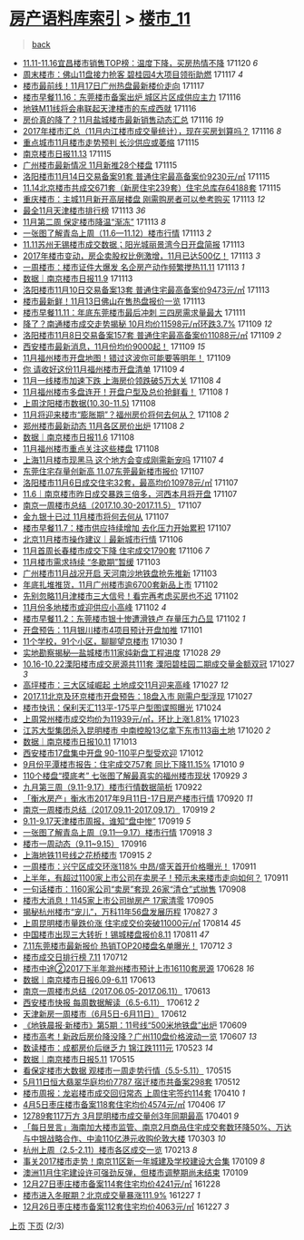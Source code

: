 [房产语料库索引](../../README.md)  > [楼市_11](楼市_11.md)
====
> [back](../README.md)

- [11.11-11.16宜昌楼市销售TOP榜：温度下降，买房热情不降](http://jkwz.applinzi.com/ittc/7037965092577084433.html#11.11-11.16%E5%AE%9C%E6%98%8C%E6%A5%BC%E5%B8%82%E9%94%80%E5%94%AETOP%E6%A6%9C%EF%BC%9A%E6%B8%A9%E5%BA%A6%E4%B8%8B%E9%99%8D%EF%BC%8C%E4%B9%B0%E6%88%BF%E7%83%AD%E6%83%85%E4%B8%8D%E9%99%8D) 171120 *6* 
- [周末楼市：佛山11盘接力抢客 碧桂园4大项目领衔助燃](http://jkwz.applinzi.com/ittc/7036818772172735504.html#%E5%91%A8%E6%9C%AB%E6%A5%BC%E5%B8%82%EF%BC%9A%E4%BD%9B%E5%B1%B111%E7%9B%98%E6%8E%A5%E5%8A%9B%E6%8A%A2%E5%AE%A2+%E7%A2%A7%E6%A1%82%E5%9B%AD4%E5%A4%A7%E9%A1%B9%E7%9B%AE%E9%A2%86%E8%A1%94%E5%8A%A9%E7%87%83) 171117 *4* 
- [楼市最前线！11月17日广州热盘最新楼价走向](http://jkwz.applinzi.com/ittc/7036809572168238096.html#%E6%A5%BC%E5%B8%82%E6%9C%80%E5%89%8D%E7%BA%BF%EF%BC%8111%E6%9C%8817%E6%97%A5%E5%B9%BF%E5%B7%9E%E7%83%AD%E7%9B%98%E6%9C%80%E6%96%B0%E6%A5%BC%E4%BB%B7%E8%B5%B0%E5%90%91) 171117  
- [楼市早餐11.16：东莞楼市备案出炉 城区片区成供应主力](http://jkwz.applinzi.com/ittc/7036607294912070673.html#%E6%A5%BC%E5%B8%82%E6%97%A9%E9%A4%9011.16%EF%BC%9A%E4%B8%9C%E8%8E%9E%E6%A5%BC%E5%B8%82%E5%A4%87%E6%A1%88%E5%87%BA%E7%82%89+%E5%9F%8E%E5%8C%BA%E7%89%87%E5%8C%BA%E6%88%90%E4%BE%9B%E5%BA%94%E4%B8%BB%E5%8A%9B) 171116  
- [地铁M11线将会串联起天津楼市的东成西就](http://jkwz.applinzi.com/ittc/7036511230724932624.html#%E5%9C%B0%E9%93%81M11%E7%BA%BF%E5%B0%86%E4%BC%9A%E4%B8%B2%E8%81%94%E8%B5%B7%E5%A4%A9%E6%B4%A5%E6%A5%BC%E5%B8%82%E7%9A%84%E4%B8%9C%E6%88%90%E8%A5%BF%E5%B0%B1) 171116  
- [房价真的降了？11月盐城楼市最新销售动态汇总](http://jkwz.applinzi.com/ittc/7036508483820717073.html#%E6%88%BF%E4%BB%B7%E7%9C%9F%E7%9A%84%E9%99%8D%E4%BA%86%EF%BC%9F11%E6%9C%88%E7%9B%90%E5%9F%8E%E6%A5%BC%E5%B8%82%E6%9C%80%E6%96%B0%E9%94%80%E5%94%AE%E5%8A%A8%E6%80%81%E6%B1%87%E6%80%BB) 171116 *19* 
- [2017年楼市汇总（11月内江楼市成交量统计），现在买房划算吗？](http://jkwz.applinzi.com/ittc/7036457605185143824.html#2017%E5%B9%B4%E6%A5%BC%E5%B8%82%E6%B1%87%E6%80%BB%EF%BC%8811%E6%9C%88%E5%86%85%E6%B1%9F%E6%A5%BC%E5%B8%82%E6%88%90%E4%BA%A4%E9%87%8F%E7%BB%9F%E8%AE%A1%EF%BC%89%EF%BC%8C%E7%8E%B0%E5%9C%A8%E4%B9%B0%E6%88%BF%E5%88%92%E7%AE%97%E5%90%97%EF%BC%9F) 171116 *8* 
- [重点城市11月楼市走势预判 长沙供应或萎缩](http://jkwz.applinzi.com/ittc/7036220438663922704.html#%E9%87%8D%E7%82%B9%E5%9F%8E%E5%B8%8211%E6%9C%88%E6%A5%BC%E5%B8%82%E8%B5%B0%E5%8A%BF%E9%A2%84%E5%88%A4+%E9%95%BF%E6%B2%99%E4%BE%9B%E5%BA%94%E6%88%96%E8%90%8E%E7%BC%A9) 171115  
- [南京楼市日报11.13](http://jkwz.applinzi.com/ittc/7036118162561565713.html#%E5%8D%97%E4%BA%AC%E6%A5%BC%E5%B8%82%E6%97%A5%E6%8A%A511.13) 171115  
- [广州楼市最新情况 11月新推28个楼盘](http://jkwz.applinzi.com/ittc/7036113800086946833.html#%E5%B9%BF%E5%B7%9E%E6%A5%BC%E5%B8%82%E6%9C%80%E6%96%B0%E6%83%85%E5%86%B5+11%E6%9C%88%E6%96%B0%E6%8E%A828%E4%B8%AA%E6%A5%BC%E7%9B%98) 171115  
- [洛阳楼市11月14日交易备案91套 普通住宅最高备案价9230元/㎡](http://jkwz.applinzi.com/ittc/7036105046230565904.html#%E6%B4%9B%E9%98%B3%E6%A5%BC%E5%B8%8211%E6%9C%8814%E6%97%A5%E4%BA%A4%E6%98%93%E5%A4%87%E6%A1%8891%E5%A5%97+%E6%99%AE%E9%80%9A%E4%BD%8F%E5%AE%85%E6%9C%80%E9%AB%98%E5%A4%87%E6%A1%88%E4%BB%B79230%E5%85%83%2F%E3%8E%A1) 171115  
- [11.14北京楼市共成交671套（新房住宅239套）住宅总库存64188套](http://jkwz.applinzi.com/ittc/7036095041683063824.html#11.14%E5%8C%97%E4%BA%AC%E6%A5%BC%E5%B8%82%E5%85%B1%E6%88%90%E4%BA%A4671%E5%A5%97%EF%BC%88%E6%96%B0%E6%88%BF%E4%BD%8F%E5%AE%85239%E5%A5%97%EF%BC%89%E4%BD%8F%E5%AE%85%E6%80%BB%E5%BA%93%E5%AD%9864188%E5%A5%97) 171115  
- [重庆楼市：主城11月新开高层楼盘 刚需购房者可以参考购买](http://jkwz.applinzi.com/ittc/7035522186855580689.html#%E9%87%8D%E5%BA%86%E6%A5%BC%E5%B8%82%EF%BC%9A%E4%B8%BB%E5%9F%8E11%E6%9C%88%E6%96%B0%E5%BC%80%E9%AB%98%E5%B1%82%E6%A5%BC%E7%9B%98+%E5%88%9A%E9%9C%80%E8%B4%AD%E6%88%BF%E8%80%85%E5%8F%AF%E4%BB%A5%E5%8F%82%E8%80%83%E8%B4%AD%E4%B9%B0) 171113 *12* 
- [最全11月天津楼市排行榜](http://jkwz.applinzi.com/ittc/7035511110562743313.html#%E6%9C%80%E5%85%A811%E6%9C%88%E5%A4%A9%E6%B4%A5%E6%A5%BC%E5%B8%82%E6%8E%92%E8%A1%8C%E6%A6%9C) 171113 *36* 
- [11月第二周 保定楼市降温“渐冻”](http://jkwz.applinzi.com/ittc/7035469110228550673.html#11%E6%9C%88%E7%AC%AC%E4%BA%8C%E5%91%A8+%E4%BF%9D%E5%AE%9A%E6%A5%BC%E5%B8%82%E9%99%8D%E6%B8%A9%E2%80%9C%E6%B8%90%E5%86%BB%E2%80%9D) 171113 *8* 
- [一张图了解青岛上周（11.6—11.12）楼市行情](http://jkwz.applinzi.com/ittc/7035424347940979729.html#%E4%B8%80%E5%BC%A0%E5%9B%BE%E4%BA%86%E8%A7%A3%E9%9D%92%E5%B2%9B%E4%B8%8A%E5%91%A8%EF%BC%8811.6%E2%80%9411.12%EF%BC%89%E6%A5%BC%E5%B8%82%E8%A1%8C%E6%83%85) 171113 *2* 
- [11.11苏州无锡楼市成交数据；阳光城丽景湾今日开盘简报](http://jkwz.applinzi.com/ittc/7035386018151269393.html#11.11%E8%8B%8F%E5%B7%9E%E6%97%A0%E9%94%A1%E6%A5%BC%E5%B8%82%E6%88%90%E4%BA%A4%E6%95%B0%E6%8D%AE%EF%BC%9B%E9%98%B3%E5%85%89%E5%9F%8E%E4%B8%BD%E6%99%AF%E6%B9%BE%E4%BB%8A%E6%97%A5%E5%BC%80%E7%9B%98%E7%AE%80%E6%8A%A5) 171113  
- [2017年楼市变动，房企卖股权比例激增，11月已达500亿！](http://jkwz.applinzi.com/ittc/7035367661716898833.html#2017%E5%B9%B4%E6%A5%BC%E5%B8%82%E5%8F%98%E5%8A%A8%EF%BC%8C%E6%88%BF%E4%BC%81%E5%8D%96%E8%82%A1%E6%9D%83%E6%AF%94%E4%BE%8B%E6%BF%80%E5%A2%9E%EF%BC%8C11%E6%9C%88%E5%B7%B2%E8%BE%BE500%E4%BA%BF%EF%BC%81) 171113 *3* 
- [一周楼市：楼市证件大爆发 名企房产动作频繁搅热11.11](http://jkwz.applinzi.com/ittc/7035367214172079121.html#%E4%B8%80%E5%91%A8%E6%A5%BC%E5%B8%82%EF%BC%9A%E6%A5%BC%E5%B8%82%E8%AF%81%E4%BB%B6%E5%A4%A7%E7%88%86%E5%8F%91+%E5%90%8D%E4%BC%81%E6%88%BF%E4%BA%A7%E5%8A%A8%E4%BD%9C%E9%A2%91%E7%B9%81%E6%90%85%E7%83%AD11.11) 171113 *1* 
- [数据｜南京楼市日报11.9](http://jkwz.applinzi.com/ittc/7035364628983448593.html#%E6%95%B0%E6%8D%AE%EF%BD%9C%E5%8D%97%E4%BA%AC%E6%A5%BC%E5%B8%82%E6%97%A5%E6%8A%A511.9) 171113  
- [洛阳楼市11月10日交易备案13套 普通住宅最高备案价9473元/㎡](http://jkwz.applinzi.com/ittc/7035363249313285137.html#%E6%B4%9B%E9%98%B3%E6%A5%BC%E5%B8%8211%E6%9C%8810%E6%97%A5%E4%BA%A4%E6%98%93%E5%A4%87%E6%A1%8813%E5%A5%97+%E6%99%AE%E9%80%9A%E4%BD%8F%E5%AE%85%E6%9C%80%E9%AB%98%E5%A4%87%E6%A1%88%E4%BB%B79473%E5%85%83%2F%E3%8E%A1) 171113  
- [楼市最新鲜！11月13日佛山在售热盘报价一览](http://jkwz.applinzi.com/ittc/7035334297634997264.html#%E6%A5%BC%E5%B8%82%E6%9C%80%E6%96%B0%E9%B2%9C%EF%BC%8111%E6%9C%8813%E6%97%A5%E4%BD%9B%E5%B1%B1%E5%9C%A8%E5%94%AE%E7%83%AD%E7%9B%98%E6%8A%A5%E4%BB%B7%E4%B8%80%E8%A7%88) 171113  
- [楼市早餐11.11：年底东莞楼市最后冲刺 三四房需求量最大](http://jkwz.applinzi.com/ittc/7034591159865836560.html#%E6%A5%BC%E5%B8%82%E6%97%A9%E9%A4%9011.11%EF%BC%9A%E5%B9%B4%E5%BA%95%E4%B8%9C%E8%8E%9E%E6%A5%BC%E5%B8%82%E6%9C%80%E5%90%8E%E5%86%B2%E5%88%BA+%E4%B8%89%E5%9B%9B%E6%88%BF%E9%9C%80%E6%B1%82%E9%87%8F%E6%9C%80%E5%A4%A7) 171111  
- [降了？南通楼市成交走势揭秘 10月均价11598元/㎡环跌3.7%](http://jkwz.applinzi.com/ittc/7033909082321323024.html#%E9%99%8D%E4%BA%86%EF%BC%9F%E5%8D%97%E9%80%9A%E6%A5%BC%E5%B8%82%E6%88%90%E4%BA%A4%E8%B5%B0%E5%8A%BF%E6%8F%AD%E7%A7%98+10%E6%9C%88%E5%9D%87%E4%BB%B711598%E5%85%83%2F%E3%8E%A1%E7%8E%AF%E8%B7%8C3.7%25) 171109 *12* 
- [洛阳楼市11月8日交易备案157套 普通住宅最高备案价11088元/㎡](http://jkwz.applinzi.com/ittc/7033901233004348433.html#%E6%B4%9B%E9%98%B3%E6%A5%BC%E5%B8%8211%E6%9C%888%E6%97%A5%E4%BA%A4%E6%98%93%E5%A4%87%E6%A1%88157%E5%A5%97+%E6%99%AE%E9%80%9A%E4%BD%8F%E5%AE%85%E6%9C%80%E9%AB%98%E5%A4%87%E6%A1%88%E4%BB%B711088%E5%85%83%2F%E3%8E%A1) 171109 *2* 
- [西安楼市最新消息，11月份均价9000起！](http://jkwz.applinzi.com/ittc/7033900356600333328.html#%E8%A5%BF%E5%AE%89%E6%A5%BC%E5%B8%82%E6%9C%80%E6%96%B0%E6%B6%88%E6%81%AF%EF%BC%8C11%E6%9C%88%E4%BB%BD%E5%9D%87%E4%BB%B79000%E8%B5%B7%EF%BC%81) 171109 *15* 
- [11月福州楼市开盘地图！错过这波你可能要等明年！](http://jkwz.applinzi.com/ittc/7033897633293272080.html#11%E6%9C%88%E7%A6%8F%E5%B7%9E%E6%A5%BC%E5%B8%82%E5%BC%80%E7%9B%98%E5%9C%B0%E5%9B%BE%EF%BC%81%E9%94%99%E8%BF%87%E8%BF%99%E6%B3%A2%E4%BD%A0%E5%8F%AF%E8%83%BD%E8%A6%81%E7%AD%89%E6%98%8E%E5%B9%B4%EF%BC%81) 171109  
- [你 请收好这份11月福州楼市开盘清单](http://jkwz.applinzi.com/ittc/7033732797896852496.html#%E4%BD%A0+%E8%AF%B7%E6%94%B6%E5%A5%BD%E8%BF%99%E4%BB%BD11%E6%9C%88%E7%A6%8F%E5%B7%9E%E6%A5%BC%E5%B8%82%E5%BC%80%E7%9B%98%E6%B8%85%E5%8D%95) 171109 *4* 
- [11月一线楼市加速下跌 上海房价领跌破5万大关](http://jkwz.applinzi.com/ittc/7033641303215178768.html#11%E6%9C%88%E4%B8%80%E7%BA%BF%E6%A5%BC%E5%B8%82%E5%8A%A0%E9%80%9F%E4%B8%8B%E8%B7%8C+%E4%B8%8A%E6%B5%B7%E6%88%BF%E4%BB%B7%E9%A2%86%E8%B7%8C%E7%A0%B45%E4%B8%87%E5%A4%A7%E5%85%B3) 171108 *4* 
- [11月福州楼市多盘连开！开盘户型及总价抢鲜看！](http://jkwz.applinzi.com/ittc/7033624796980577296.html#11%E6%9C%88%E7%A6%8F%E5%B7%9E%E6%A5%BC%E5%B8%82%E5%A4%9A%E7%9B%98%E8%BF%9E%E5%BC%80%EF%BC%81%E5%BC%80%E7%9B%98%E6%88%B7%E5%9E%8B%E5%8F%8A%E6%80%BB%E4%BB%B7%E6%8A%A2%E9%B2%9C%E7%9C%8B%EF%BC%81) 171108 *1* 
- [上周沈阳楼市数据(10.30-11.5)](http://jkwz.applinzi.com/ittc/7033614640116925456.html#%E4%B8%8A%E5%91%A8%E6%B2%88%E9%98%B3%E6%A5%BC%E5%B8%82%E6%95%B0%E6%8D%AE%2810.30-11.5%29) 171108  
- [11月将迎来楼市“膨胀期”？福州房价将何去何从？](http://jkwz.applinzi.com/ittc/7033614711067771920.html#11%E6%9C%88%E5%B0%86%E8%BF%8E%E6%9D%A5%E6%A5%BC%E5%B8%82%E2%80%9C%E8%86%A8%E8%83%80%E6%9C%9F%E2%80%9D%EF%BC%9F%E7%A6%8F%E5%B7%9E%E6%88%BF%E4%BB%B7%E5%B0%86%E4%BD%95%E5%8E%BB%E4%BD%95%E4%BB%8E%EF%BC%9F) 171108 *2* 
- [郑州楼市最新动态 11月各区房价出炉](http://jkwz.applinzi.com/ittc/7033540041635267600.html#%E9%83%91%E5%B7%9E%E6%A5%BC%E5%B8%82%E6%9C%80%E6%96%B0%E5%8A%A8%E6%80%81+11%E6%9C%88%E5%90%84%E5%8C%BA%E6%88%BF%E4%BB%B7%E5%87%BA%E7%82%89) 171108 *2* 
- [数据｜南京楼市日报11.6](http://jkwz.applinzi.com/ittc/7033516307549520912.html#%E6%95%B0%E6%8D%AE%EF%BD%9C%E5%8D%97%E4%BA%AC%E6%A5%BC%E5%B8%82%E6%97%A5%E6%8A%A511.6) 171108  
- [11月福州楼市重点关注这些楼盘](http://jkwz.applinzi.com/ittc/7033361566605509648.html#11%E6%9C%88%E7%A6%8F%E5%B7%9E%E6%A5%BC%E5%B8%82%E9%87%8D%E7%82%B9%E5%85%B3%E6%B3%A8%E8%BF%99%E4%BA%9B%E6%A5%BC%E7%9B%98) 171108  
- [上海11月楼市现黑马 这个地方会变成刚需新宠吗](http://jkwz.applinzi.com/ittc/7033230124927943697.html#%E4%B8%8A%E6%B5%B711%E6%9C%88%E6%A5%BC%E5%B8%82%E7%8E%B0%E9%BB%91%E9%A9%AC+%E8%BF%99%E4%B8%AA%E5%9C%B0%E6%96%B9%E4%BC%9A%E5%8F%98%E6%88%90%E5%88%9A%E9%9C%80%E6%96%B0%E5%AE%A0%E5%90%97) 171107 *4* 
- [东莞住宅存量创新高 11.07东莞最新楼市报价](http://jkwz.applinzi.com/ittc/7033151342615462928.html#%E4%B8%9C%E8%8E%9E%E4%BD%8F%E5%AE%85%E5%AD%98%E9%87%8F%E5%88%9B%E6%96%B0%E9%AB%98+11.07%E4%B8%9C%E8%8E%9E%E6%9C%80%E6%96%B0%E6%A5%BC%E5%B8%82%E6%8A%A5%E4%BB%B7) 171107  
- [洛阳楼市11月6日成交住宅32套，最高均价10978元/㎡](http://jkwz.applinzi.com/ittc/7033145634557789201.html#%E6%B4%9B%E9%98%B3%E6%A5%BC%E5%B8%8211%E6%9C%886%E6%97%A5%E6%88%90%E4%BA%A4%E4%BD%8F%E5%AE%8532%E5%A5%97%EF%BC%8C%E6%9C%80%E9%AB%98%E5%9D%87%E4%BB%B710978%E5%85%83%2F%E3%8E%A1) 171107  
- [11.6｜南京楼市昨日成交暴跌三倍多，河西本月将开盘](http://jkwz.applinzi.com/ittc/7033142107664024592.html#11.6%EF%BD%9C%E5%8D%97%E4%BA%AC%E6%A5%BC%E5%B8%82%E6%98%A8%E6%97%A5%E6%88%90%E4%BA%A4%E6%9A%B4%E8%B7%8C%E4%B8%89%E5%80%8D%E5%A4%9A%EF%BC%8C%E6%B2%B3%E8%A5%BF%E6%9C%AC%E6%9C%88%E5%B0%86%E5%BC%80%E7%9B%98) 171107  
- [南京一周楼市总结（2017.10.30-2017.11.5）](http://jkwz.applinzi.com/ittc/7033127721784312848.html#%E5%8D%97%E4%BA%AC%E4%B8%80%E5%91%A8%E6%A5%BC%E5%B8%82%E6%80%BB%E7%BB%93%EF%BC%882017.10.30-2017.11.5%EF%BC%89) 171107  
- [金九银十已过 11月楼市将何去何从](http://jkwz.applinzi.com/ittc/7033123701015446544.html#%E9%87%91%E4%B9%9D%E9%93%B6%E5%8D%81%E5%B7%B2%E8%BF%87+11%E6%9C%88%E6%A5%BC%E5%B8%82%E5%B0%86%E4%BD%95%E5%8E%BB%E4%BD%95%E4%BB%8E) 171107  
- [楼市早餐11.7：楼市供应持续增加 去化压力开始累积](http://jkwz.applinzi.com/ittc/7033107008809600016.html#%E6%A5%BC%E5%B8%82%E6%97%A9%E9%A4%9011.7%EF%BC%9A%E6%A5%BC%E5%B8%82%E4%BE%9B%E5%BA%94%E6%8C%81%E7%BB%AD%E5%A2%9E%E5%8A%A0+%E5%8E%BB%E5%8C%96%E5%8E%8B%E5%8A%9B%E5%BC%80%E5%A7%8B%E7%B4%AF%E7%A7%AF) 171107  
- [北京11月楼市操作建议｜最新城市行情](http://jkwz.applinzi.com/ittc/7032857233963090961.html#%E5%8C%97%E4%BA%AC11%E6%9C%88%E6%A5%BC%E5%B8%82%E6%93%8D%E4%BD%9C%E5%BB%BA%E8%AE%AE%EF%BD%9C%E6%9C%80%E6%96%B0%E5%9F%8E%E5%B8%82%E8%A1%8C%E6%83%85) 171106  
- [11月首周长春楼市成交下降 住宅成交1790套](http://jkwz.applinzi.com/ittc/7032773519824389137.html#11%E6%9C%88%E9%A6%96%E5%91%A8%E9%95%BF%E6%98%A5%E6%A5%BC%E5%B8%82%E6%88%90%E4%BA%A4%E4%B8%8B%E9%99%8D+%E4%BD%8F%E5%AE%85%E6%88%90%E4%BA%A41790%E5%A5%97) 171106 *7* 
- [11月楼市需求持续 “冬歇期”暂缓](http://jkwz.applinzi.com/ittc/7031645363126141968.html#11%E6%9C%88%E6%A5%BC%E5%B8%82%E9%9C%80%E6%B1%82%E6%8C%81%E7%BB%AD+%E2%80%9C%E5%86%AC%E6%AD%87%E6%9C%9F%E2%80%9D%E6%9A%82%E7%BC%93) 171103  
- [广州楼市11月战况开启 天河南沙地铁盘抢先推新](http://jkwz.applinzi.com/ittc/7031498442130588688.html#%E5%B9%BF%E5%B7%9E%E6%A5%BC%E5%B8%8211%E6%9C%88%E6%88%98%E5%86%B5%E5%BC%80%E5%90%AF+%E5%A4%A9%E6%B2%B3%E5%8D%97%E6%B2%99%E5%9C%B0%E9%93%81%E7%9B%98%E6%8A%A2%E5%85%88%E6%8E%A8%E6%96%B0) 171103  
- [年底扎堆推货，11月广州楼市逾6700套新品上市](http://jkwz.applinzi.com/ittc/7031417962458776592.html#%E5%B9%B4%E5%BA%95%E6%89%8E%E5%A0%86%E6%8E%A8%E8%B4%A7%EF%BC%8C11%E6%9C%88%E5%B9%BF%E5%B7%9E%E6%A5%BC%E5%B8%82%E9%80%BE6700%E5%A5%97%E6%96%B0%E5%93%81%E4%B8%8A%E5%B8%82) 171102  
- [先别忽略11月津楼市三大信号！看完再考虑买房也不迟](http://jkwz.applinzi.com/ittc/7031407297832682513.html#%E5%85%88%E5%88%AB%E5%BF%BD%E7%95%A511%E6%9C%88%E6%B4%A5%E6%A5%BC%E5%B8%82%E4%B8%89%E5%A4%A7%E4%BF%A1%E5%8F%B7%EF%BC%81%E7%9C%8B%E5%AE%8C%E5%86%8D%E8%80%83%E8%99%91%E4%B9%B0%E6%88%BF%E4%B9%9F%E4%B8%8D%E8%BF%9F) 171102  
- [11月份多地楼市或迎供应小高峰](http://jkwz.applinzi.com/ittc/7031400685374014481.html#11%E6%9C%88%E4%BB%BD%E5%A4%9A%E5%9C%B0%E6%A5%BC%E5%B8%82%E6%88%96%E8%BF%8E%E4%BE%9B%E5%BA%94%E5%B0%8F%E9%AB%98%E5%B3%B0) 171102 *4* 
- [楼市早餐11.2：东莞楼市银十惨遭滑铁卢 存量压力凸显](http://jkwz.applinzi.com/ittc/7031237495163978768.html#%E6%A5%BC%E5%B8%82%E6%97%A9%E9%A4%9011.2%EF%BC%9A%E4%B8%9C%E8%8E%9E%E6%A5%BC%E5%B8%82%E9%93%B6%E5%8D%81%E6%83%A8%E9%81%AD%E6%BB%91%E9%93%81%E5%8D%A2+%E5%AD%98%E9%87%8F%E5%8E%8B%E5%8A%9B%E5%87%B8%E6%98%BE) 171102 *1* 
- [开盘预告：11月银川楼市4项目预计开盘加推](http://jkwz.applinzi.com/ittc/7030865409140589584.html#%E5%BC%80%E7%9B%98%E9%A2%84%E5%91%8A%EF%BC%9A11%E6%9C%88%E9%93%B6%E5%B7%9D%E6%A5%BC%E5%B8%824%E9%A1%B9%E7%9B%AE%E9%A2%84%E8%AE%A1%E5%BC%80%E7%9B%98%E5%8A%A0%E6%8E%A8) 171101  
- [11个学校，91个小区，聊聊望京楼市](http://jkwz.applinzi.com/ittc/7030034781268608017.html#11%E4%B8%AA%E5%AD%A6%E6%A0%A1%EF%BC%8C91%E4%B8%AA%E5%B0%8F%E5%8C%BA%EF%BC%8C%E8%81%8A%E8%81%8A%E6%9C%9B%E4%BA%AC%E6%A5%BC%E5%B8%82) 171030 *1* 
- [实地勘察揭秘—盐城楼市11家纯新盘工程进度](http://jkwz.applinzi.com/ittc/7029500851163497488.html#%E5%AE%9E%E5%9C%B0%E5%8B%98%E5%AF%9F%E6%8F%AD%E7%A7%98%E2%80%94%E7%9B%90%E5%9F%8E%E6%A5%BC%E5%B8%8211%E5%AE%B6%E7%BA%AF%E6%96%B0%E7%9B%98%E5%B7%A5%E7%A8%8B%E8%BF%9B%E5%BA%A6) 171028 *29* 
- [10.16-10.22溧阳楼市成交房源共111套 溧阳碧桂园二期成交量金额双冠](http://jkwz.applinzi.com/ittc/7029114463918228497.html#10.16-10.22%E6%BA%A7%E9%98%B3%E6%A5%BC%E5%B8%82%E6%88%90%E4%BA%A4%E6%88%BF%E6%BA%90%E5%85%B1111%E5%A5%97+%E6%BA%A7%E9%98%B3%E7%A2%A7%E6%A1%82%E5%9B%AD%E4%BA%8C%E6%9C%9F%E6%88%90%E4%BA%A4%E9%87%8F%E9%87%91%E9%A2%9D%E5%8F%8C%E5%86%A0) 171027 *3* 
- [高坪楼市：三大区域崛起 土地成交11月迎来高峰](http://jkwz.applinzi.com/ittc/7029051835221017617.html#%E9%AB%98%E5%9D%AA%E6%A5%BC%E5%B8%82%EF%BC%9A%E4%B8%89%E5%A4%A7%E5%8C%BA%E5%9F%9F%E5%B4%9B%E8%B5%B7+%E5%9C%9F%E5%9C%B0%E6%88%90%E4%BA%A411%E6%9C%88%E8%BF%8E%E6%9D%A5%E9%AB%98%E5%B3%B0) 171027 *12* 
- [2017.11北京及环京楼市开盘预告：18盘入市 刚需户型浮现](http://jkwz.applinzi.com/ittc/7028908846691648528.html#2017.11%E5%8C%97%E4%BA%AC%E5%8F%8A%E7%8E%AF%E4%BA%AC%E6%A5%BC%E5%B8%82%E5%BC%80%E7%9B%98%E9%A2%84%E5%91%8A%EF%BC%9A18%E7%9B%98%E5%85%A5%E5%B8%82+%E5%88%9A%E9%9C%80%E6%88%B7%E5%9E%8B%E6%B5%AE%E7%8E%B0) 171027  
- [楼市快讯：保利天汇113平-175平户型图谍照曝光](http://jkwz.applinzi.com/ittc/7027787992515740689.html#%E6%A5%BC%E5%B8%82%E5%BF%AB%E8%AE%AF%EF%BC%9A%E4%BF%9D%E5%88%A9%E5%A4%A9%E6%B1%87113%E5%B9%B3-175%E5%B9%B3%E6%88%B7%E5%9E%8B%E5%9B%BE%E8%B0%8D%E7%85%A7%E6%9B%9D%E5%85%89) 171024  
- [上周常州楼市成交均价为11939元/㎡，环比上涨1.81%](http://jkwz.applinzi.com/ittc/7027685153097384976.html#%E4%B8%8A%E5%91%A8%E5%B8%B8%E5%B7%9E%E6%A5%BC%E5%B8%82%E6%88%90%E4%BA%A4%E5%9D%87%E4%BB%B7%E4%B8%BA11939%E5%85%83%2F%E3%8E%A1%EF%BC%8C%E7%8E%AF%E6%AF%94%E4%B8%8A%E6%B6%A81.81%25) 171023  
- [江苏大型集团杀入昆明楼市 中南控股13亿拿下东市113亩土地](http://jkwz.applinzi.com/ittc/7026568288564413456.html#%E6%B1%9F%E8%8B%8F%E5%A4%A7%E5%9E%8B%E9%9B%86%E5%9B%A2%E6%9D%80%E5%85%A5%E6%98%86%E6%98%8E%E6%A5%BC%E5%B8%82+%E4%B8%AD%E5%8D%97%E6%8E%A7%E8%82%A113%E4%BA%BF%E6%8B%BF%E4%B8%8B%E4%B8%9C%E5%B8%82113%E4%BA%A9%E5%9C%9F%E5%9C%B0) 171020 *2* 
- [数据｜南京楼市日报10.11](http://jkwz.applinzi.com/ittc/7023864312366629905.html#%E6%95%B0%E6%8D%AE%EF%BD%9C%E5%8D%97%E4%BA%AC%E6%A5%BC%E5%B8%82%E6%97%A5%E6%8A%A510.11) 171013  
- [西安楼市17盘集中开盘 90-110平户型受欢迎](http://jkwz.applinzi.com/ittc/7023636057516672016.html#%E8%A5%BF%E5%AE%89%E6%A5%BC%E5%B8%8217%E7%9B%98%E9%9B%86%E4%B8%AD%E5%BC%80%E7%9B%98+90-110%E5%B9%B3%E6%88%B7%E5%9E%8B%E5%8F%97%E6%AC%A2%E8%BF%8E) 171012  
- [9月份平潭楼市报告：住宅成交757套 同比下降11.15%](http://jkwz.applinzi.com/ittc/7022764397771097105.html#9%E6%9C%88%E4%BB%BD%E5%B9%B3%E6%BD%AD%E6%A5%BC%E5%B8%82%E6%8A%A5%E5%91%8A%EF%BC%9A%E4%BD%8F%E5%AE%85%E6%88%90%E4%BA%A4757%E5%A5%97+%E5%90%8C%E6%AF%94%E4%B8%8B%E9%99%8D11.15%25) 171010 *9* 
- [110个楼盘“摸底考” 七张图了解最真实的福州楼市现状](http://jkwz.applinzi.com/ittc/7018830311809614864.html#110%E4%B8%AA%E6%A5%BC%E7%9B%98%E2%80%9C%E6%91%B8%E5%BA%95%E8%80%83%E2%80%9D+%E4%B8%83%E5%BC%A0%E5%9B%BE%E4%BA%86%E8%A7%A3%E6%9C%80%E7%9C%9F%E5%AE%9E%E7%9A%84%E7%A6%8F%E5%B7%9E%E6%A5%BC%E5%B8%82%E7%8E%B0%E7%8A%B6) 170929 *3* 
- [九月第三周（9.11-9.17）楼市行情数据简析](http://jkwz.applinzi.com/ittc/7016047462886933521.html#%E4%B9%9D%E6%9C%88%E7%AC%AC%E4%B8%89%E5%91%A8%EF%BC%889.11-9.17%EF%BC%89%E6%A5%BC%E5%B8%82%E8%A1%8C%E6%83%85%E6%95%B0%E6%8D%AE%E7%AE%80%E6%9E%90) 170922  
- [「衡水房产」衡水市2017年9月11日-17日房产楼市行情](http://jkwz.applinzi.com/ittc/7015326785452114961.html#%E3%80%8C%E8%A1%A1%E6%B0%B4%E6%88%BF%E4%BA%A7%E3%80%8D%E8%A1%A1%E6%B0%B4%E5%B8%822017%E5%B9%B49%E6%9C%8811%E6%97%A5-17%E6%97%A5%E6%88%BF%E4%BA%A7%E6%A5%BC%E5%B8%82%E8%A1%8C%E6%83%85) 170920 *11* 
- [南京一周楼市总结（2017.09.11-2017.09.17）](http://jkwz.applinzi.com/ittc/7015018777195054097.html#%E5%8D%97%E4%BA%AC%E4%B8%80%E5%91%A8%E6%A5%BC%E5%B8%82%E6%80%BB%E7%BB%93%EF%BC%882017.09.11-2017.09.17%EF%BC%89) 170919 *2* 
- [9.11-9.17天津楼市周报，谁知“盘中惨”](http://jkwz.applinzi.com/ittc/7014972939634738193.html#9.11-9.17%E5%A4%A9%E6%B4%A5%E6%A5%BC%E5%B8%82%E5%91%A8%E6%8A%A5%EF%BC%8C%E8%B0%81%E7%9F%A5%E2%80%9C%E7%9B%98%E4%B8%AD%E6%83%A8%E2%80%9D) 170919 *5* 
- [一张图了解青岛上周（9.11—9.17）楼市行情](http://jkwz.applinzi.com/ittc/7014691762717852689.html#%E4%B8%80%E5%BC%A0%E5%9B%BE%E4%BA%86%E8%A7%A3%E9%9D%92%E5%B2%9B%E4%B8%8A%E5%91%A8%EF%BC%889.11%E2%80%949.17%EF%BC%89%E6%A5%BC%E5%B8%82%E8%A1%8C%E6%83%85) 170918 *3* 
- [楼市一周动态（9.11~9.15）](http://jkwz.applinzi.com/ittc/7013563106192786448.html#%E6%A5%BC%E5%B8%82%E4%B8%80%E5%91%A8%E5%8A%A8%E6%80%81%EF%BC%889.11%7E9.15%EF%BC%89) 170916  
- [上海地铁11号线之花桥楼市](http://jkwz.applinzi.com/ittc/7013655346349081617.html#%E4%B8%8A%E6%B5%B7%E5%9C%B0%E9%93%8111%E5%8F%B7%E7%BA%BF%E4%B9%8B%E8%8A%B1%E6%A1%A5%E6%A5%BC%E5%B8%82) 170915 *2* 
- [一周楼市：兴宁区成交环涨118% 中昂/盛天首开价格曝光！](http://jkwz.applinzi.com/ittc/7012107061775827728.html#%E4%B8%80%E5%91%A8%E6%A5%BC%E5%B8%82%EF%BC%9A%E5%85%B4%E5%AE%81%E5%8C%BA%E6%88%90%E4%BA%A4%E7%8E%AF%E6%B6%A8118%25+%E4%B8%AD%E6%98%82%2F%E7%9B%9B%E5%A4%A9%E9%A6%96%E5%BC%80%E4%BB%B7%E6%A0%BC%E6%9B%9D%E5%85%89%EF%BC%81) 170911  
- [上半年，有超过1100家上市公司在卖房子！预示未来楼市走向如何？](http://jkwz.applinzi.com/ittc/7012054445259752465.html#%E4%B8%8A%E5%8D%8A%E5%B9%B4%EF%BC%8C%E6%9C%89%E8%B6%85%E8%BF%871100%E5%AE%B6%E4%B8%8A%E5%B8%82%E5%85%AC%E5%8F%B8%E5%9C%A8%E5%8D%96%E6%88%BF%E5%AD%90%EF%BC%81%E9%A2%84%E7%A4%BA%E6%9C%AA%E6%9D%A5%E6%A5%BC%E5%B8%82%E8%B5%B0%E5%90%91%E5%A6%82%E4%BD%95%EF%BC%9F) 170911  
- [一句话楼市：1160家公司“卖房”套现 26家“清仓”式抛售](http://jkwz.applinzi.com/ittc/7011006498631844625.html#%E4%B8%80%E5%8F%A5%E8%AF%9D%E6%A5%BC%E5%B8%82%EF%BC%9A1160%E5%AE%B6%E5%85%AC%E5%8F%B8%E2%80%9C%E5%8D%96%E6%88%BF%E2%80%9D%E5%A5%97%E7%8E%B0+26%E5%AE%B6%E2%80%9C%E6%B8%85%E4%BB%93%E2%80%9D%E5%BC%8F%E6%8A%9B%E5%94%AE) 170908  
- [楼市大消息！1145家上市公司抛房产 17家清零](http://jkwz.applinzi.com/ittc/7009726565792089104.html#%E6%A5%BC%E5%B8%82%E5%A4%A7%E6%B6%88%E6%81%AF%EF%BC%811145%E5%AE%B6%E4%B8%8A%E5%B8%82%E5%85%AC%E5%8F%B8%E6%8A%9B%E6%88%BF%E4%BA%A7+17%E5%AE%B6%E6%B8%85%E9%9B%B6) 170905  
- [揭秘杭州楼市“宠儿”，万科11年56盘发展历程](http://jkwz.applinzi.com/ittc/7006388935998309393.html#%E6%8F%AD%E7%A7%98%E6%9D%AD%E5%B7%9E%E6%A5%BC%E5%B8%82%E2%80%9C%E5%AE%A0%E5%84%BF%E2%80%9D%EF%BC%8C%E4%B8%87%E7%A7%9111%E5%B9%B456%E7%9B%98%E5%8F%91%E5%B1%95%E5%8E%86%E7%A8%8B) 170827 *3* 
- [上周昆明楼市量跌价涨 住宅成交价突破11000元/㎡](http://jkwz.applinzi.com/ittc/7001715805967090704.html#%E4%B8%8A%E5%91%A8%E6%98%86%E6%98%8E%E6%A5%BC%E5%B8%82%E9%87%8F%E8%B7%8C%E4%BB%B7%E6%B6%A8+%E4%BD%8F%E5%AE%85%E6%88%90%E4%BA%A4%E4%BB%B7%E7%AA%81%E7%A0%B411000%E5%85%83%2F%E3%8E%A1) 170814 *45* 
- [中国楼市出现三大转折！锡城楼盘报价8.11](http://jkwz.applinzi.com/ittc/7000328996280337425.html#%E4%B8%AD%E5%9B%BD%E6%A5%BC%E5%B8%82%E5%87%BA%E7%8E%B0%E4%B8%89%E5%A4%A7%E8%BD%AC%E6%8A%98%EF%BC%81%E9%94%A1%E5%9F%8E%E6%A5%BC%E7%9B%98%E6%8A%A5%E4%BB%B78.11) 170811 *47* 
- [7.11东莞楼市最新报价 热销TOP20楼盘名单曝光！](http://jkwz.applinzi.com/ittc/6989362743243965456.html#7.11%E4%B8%9C%E8%8E%9E%E6%A5%BC%E5%B8%82%E6%9C%80%E6%96%B0%E6%8A%A5%E4%BB%B7+%E7%83%AD%E9%94%80TOP20%E6%A5%BC%E7%9B%98%E5%90%8D%E5%8D%95%E6%9B%9D%E5%85%89%EF%BC%81) 170712 *3* 
- [楼市成交日排行榜 7.11](http://jkwz.applinzi.com/ittc/6989319045961483281.html#%E6%A5%BC%E5%B8%82%E6%88%90%E4%BA%A4%E6%97%A5%E6%8E%92%E8%A1%8C%E6%A6%9C+7.11) 170712  
- [楼市中途②2017下半年滁州楼市预计上市16110套房源](http://jkwz.applinzi.com/ittc/6984140957417997317.html#%E6%A5%BC%E5%B8%82%E4%B8%AD%E9%80%94%E2%91%A12017%E4%B8%8B%E5%8D%8A%E5%B9%B4%E6%BB%81%E5%B7%9E%E6%A5%BC%E5%B8%82%E9%A2%84%E8%AE%A1%E4%B8%8A%E5%B8%8216110%E5%A5%97%E6%88%BF%E6%BA%90) 170628 *16* 
- [数据｜南京楼市日报6.09-6.11](http://jkwz.applinzi.com/ittc/6978596667195393029.html#%E6%95%B0%E6%8D%AE%EF%BD%9C%E5%8D%97%E4%BA%AC%E6%A5%BC%E5%B8%82%E6%97%A5%E6%8A%A56.09-6.11) 170613  
- [南京一周楼市总结（2017.06.05-2017.06.11）](http://jkwz.applinzi.com/ittc/6978594962261148677.html#%E5%8D%97%E4%BA%AC%E4%B8%80%E5%91%A8%E6%A5%BC%E5%B8%82%E6%80%BB%E7%BB%93%EF%BC%882017.06.05-2017.06.11%EF%BC%89) 170613  
- [西安楼市快报 每周数据解读（6.5-6.11）](http://jkwz.applinzi.com/ittc/6978344836900848645.html#%E8%A5%BF%E5%AE%89%E6%A5%BC%E5%B8%82%E5%BF%AB%E6%8A%A5+%E6%AF%8F%E5%91%A8%E6%95%B0%E6%8D%AE%E8%A7%A3%E8%AF%BB%EF%BC%886.5-6.11%EF%BC%89) 170612 *2* 
- [天津新房一周楼市（6月5日-6月11日）](http://jkwz.applinzi.com/ittc/6978341897251587077.html#%E5%A4%A9%E6%B4%A5%E6%96%B0%E6%88%BF%E4%B8%80%E5%91%A8%E6%A5%BC%E5%B8%82%EF%BC%886%E6%9C%885%E6%97%A5-6%E6%9C%8811%E6%97%A5%EF%BC%89) 170612  
- [《地铁晨报·新楼市》第5期：11号线“500米地铁盘”出炉](http://jkwz.applinzi.com/ittc/6977163829984101381.html#%E3%80%8A%E5%9C%B0%E9%93%81%E6%99%A8%E6%8A%A5%C2%B7%E6%96%B0%E6%A5%BC%E5%B8%82%E3%80%8B%E7%AC%AC5%E6%9C%9F%EF%BC%9A11%E5%8F%B7%E7%BA%BF%E2%80%9C500%E7%B1%B3%E5%9C%B0%E9%93%81%E7%9B%98%E2%80%9D%E5%87%BA%E7%82%89) 170609  
- [楼市高考！新政后房价降没降？广州110盘价格波动一览](http://jkwz.applinzi.com/ittc/6976495747510830084.html#%E6%A5%BC%E5%B8%82%E9%AB%98%E8%80%83%EF%BC%81%E6%96%B0%E6%94%BF%E5%90%8E%E6%88%BF%E4%BB%B7%E9%99%8D%E6%B2%A1%E9%99%8D%EF%BC%9F%E5%B9%BF%E5%B7%9E110%E7%9B%98%E4%BB%B7%E6%A0%BC%E6%B3%A2%E5%8A%A8%E4%B8%80%E8%A7%88) 170607 *13* 
- [数读楼市：成都房价后继乏力 锦江跌1111元](http://jkwz.applinzi.com/ittc/6970882494550262788.html#%E6%95%B0%E8%AF%BB%E6%A5%BC%E5%B8%82%EF%BC%9A%E6%88%90%E9%83%BD%E6%88%BF%E4%BB%B7%E5%90%8E%E7%BB%A7%E4%B9%8F%E5%8A%9B+%E9%94%A6%E6%B1%9F%E8%B7%8C1111%E5%85%83) 170523 *14* 
- [数据｜南京楼市日报5.11](http://jkwz.applinzi.com/ittc/6967824278853518340.html#%E6%95%B0%E6%8D%AE%EF%BD%9C%E5%8D%97%E4%BA%AC%E6%A5%BC%E5%B8%82%E6%97%A5%E6%8A%A55.11) 170515  
- [看保定楼市大数据 观楼市一周走势行情（5.5-5.11）](http://jkwz.applinzi.com/ittc/6967820882457134085.html#%E7%9C%8B%E4%BF%9D%E5%AE%9A%E6%A5%BC%E5%B8%82%E5%A4%A7%E6%95%B0%E6%8D%AE+%E8%A7%82%E6%A5%BC%E5%B8%82%E4%B8%80%E5%91%A8%E8%B5%B0%E5%8A%BF%E8%A1%8C%E6%83%85%EF%BC%885.5-5.11%EF%BC%89) 170515  
- [5月11日恒大翡翠华庭均价7787 宿迁楼市共备案298套](http://jkwz.applinzi.com/ittc/6966783077245256709.html#5%E6%9C%8811%E6%97%A5%E6%81%92%E5%A4%A7%E7%BF%A1%E7%BF%A0%E5%8D%8E%E5%BA%AD%E5%9D%87%E4%BB%B77787+%E5%AE%BF%E8%BF%81%E6%A5%BC%E5%B8%82%E5%85%B1%E5%A4%87%E6%A1%88298%E5%A5%97) 170512  
- [楼市周报：龙岩楼市成交回归常态 上周住宅签约114套](http://jkwz.applinzi.com/ittc/6954910236715516933.html#%E6%A5%BC%E5%B8%82%E5%91%A8%E6%8A%A5%EF%BC%9A%E9%BE%99%E5%B2%A9%E6%A5%BC%E5%B8%82%E6%88%90%E4%BA%A4%E5%9B%9E%E5%BD%92%E5%B8%B8%E6%80%81+%E4%B8%8A%E5%91%A8%E4%BD%8F%E5%AE%85%E7%AD%BE%E7%BA%A6114%E5%A5%97) 170410 *1* 
- [4月5日枣庄楼市备案118套住宅均价4574元/㎡](http://jkwz.applinzi.com/ittc/6953364886997435397.html#4%E6%9C%885%E6%97%A5%E6%9E%A3%E5%BA%84%E6%A5%BC%E5%B8%82%E5%A4%87%E6%A1%88118%E5%A5%97%E4%BD%8F%E5%AE%85%E5%9D%87%E4%BB%B74574%E5%85%83%2F%E3%8E%A1) 170406 *17* 
- [12789套117万方 3月昆明楼市成交量创3年同期最高](http://jkwz.applinzi.com/ittc/6951611627509122052.html#12789%E5%A5%97117%E4%B8%87%E6%96%B9+3%E6%9C%88%E6%98%86%E6%98%8E%E6%A5%BC%E5%B8%82%E6%88%90%E4%BA%A4%E9%87%8F%E5%88%9B3%E5%B9%B4%E5%90%8C%E6%9C%9F%E6%9C%80%E9%AB%98) 170401 *9* 
- [「每日昱言」海南加大楼市监管、南京2月商品住宅成交套数环降50%、万达与中银战略合作、中渝110亿港元收购伦敦大楼](http://jkwz.applinzi.com/ittc/6940708262025626628.html#%E3%80%8C%E6%AF%8F%E6%97%A5%E6%98%B1%E8%A8%80%E3%80%8D%E6%B5%B7%E5%8D%97%E5%8A%A0%E5%A4%A7%E6%A5%BC%E5%B8%82%E7%9B%91%E7%AE%A1%E3%80%81%E5%8D%97%E4%BA%AC2%E6%9C%88%E5%95%86%E5%93%81%E4%BD%8F%E5%AE%85%E6%88%90%E4%BA%A4%E5%A5%97%E6%95%B0%E7%8E%AF%E9%99%8D50%25%E3%80%81%E4%B8%87%E8%BE%BE%E4%B8%8E%E4%B8%AD%E9%93%B6%E6%88%98%E7%95%A5%E5%90%88%E4%BD%9C%E3%80%81%E4%B8%AD%E6%B8%9D110%E4%BA%BF%E6%B8%AF%E5%85%83%E6%94%B6%E8%B4%AD%E4%BC%A6%E6%95%A6%E5%A4%A7%E6%A5%BC) 170303 *10* 
- [杭州上周（2.5-2.11）楼市各区成交一览](http://jkwz.applinzi.com/ittc/6934169825214727173.html#%E6%9D%AD%E5%B7%9E%E4%B8%8A%E5%91%A8%EF%BC%882.5-2.11%EF%BC%89%E6%A5%BC%E5%B8%82%E5%90%84%E5%8C%BA%E6%88%90%E4%BA%A4%E4%B8%80%E8%A7%88) 170213 *8* 
- [事关2017楼市走势！南京11区新一年城建及学校建设大合集](http://jkwz.applinzi.com/ittc/6921250908364342277.html#%E4%BA%8B%E5%85%B32017%E6%A5%BC%E5%B8%82%E8%B5%B0%E5%8A%BF%EF%BC%81%E5%8D%97%E4%BA%AC11%E5%8C%BA%E6%96%B0%E4%B8%80%E5%B9%B4%E5%9F%8E%E5%BB%BA%E5%8F%8A%E5%AD%A6%E6%A0%A1%E5%BB%BA%E8%AE%BE%E5%A4%A7%E5%90%88%E9%9B%86) 170109 *8* 
- [澳洲11月住宅建设许可强劲反弹，但楼市调整期尚未结束](http://jkwz.applinzi.com/ittc/6921160288337658884.html#%E6%BE%B3%E6%B4%B211%E6%9C%88%E4%BD%8F%E5%AE%85%E5%BB%BA%E8%AE%BE%E8%AE%B8%E5%8F%AF%E5%BC%BA%E5%8A%B2%E5%8F%8D%E5%BC%B9%EF%BC%8C%E4%BD%86%E6%A5%BC%E5%B8%82%E8%B0%83%E6%95%B4%E6%9C%9F%E5%B0%9A%E6%9C%AA%E7%BB%93%E6%9D%9F) 170109  
- [12月27日枣庄楼市备案114套住宅均价4241元/㎡](http://jkwz.applinzi.com/ittc/6916623498859774981.html#12%E6%9C%8827%E6%97%A5%E6%9E%A3%E5%BA%84%E6%A5%BC%E5%B8%82%E5%A4%87%E6%A1%88114%E5%A5%97%E4%BD%8F%E5%AE%85%E5%9D%87%E4%BB%B74241%E5%85%83%2F%E3%8E%A1) 161228  
- [楼市进入冬眠期？北京成交量暴涨111.9%](http://jkwz.applinzi.com/ittc/6916334052797056005.html#%E6%A5%BC%E5%B8%82%E8%BF%9B%E5%85%A5%E5%86%AC%E7%9C%A0%E6%9C%9F%EF%BC%9F%E5%8C%97%E4%BA%AC%E6%88%90%E4%BA%A4%E9%87%8F%E6%9A%B4%E6%B6%A8111.9%25) 161227 *1* 
- [12月26日枣庄楼市备案112套住宅均价4063元/㎡](http://jkwz.applinzi.com/ittc/6916264757043921925.html#12%E6%9C%8826%E6%97%A5%E6%9E%A3%E5%BA%84%E6%A5%BC%E5%B8%82%E5%A4%87%E6%A1%88112%E5%A5%97%E4%BD%8F%E5%AE%85%E5%9D%87%E4%BB%B74063%E5%85%83%2F%E3%8E%A1) 161227 *3* 


 [上页](楼市_11.md) [下页](楼市_111.md)          (2/3)
